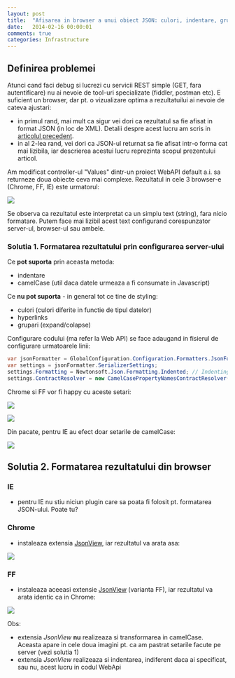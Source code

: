 ```yaml
---
layout: post
title:  "Afisarea in browser a unui obiect JSON: culori, indentare, grupare"
date:   2014-02-16 00:00:01
comments: true
categories: Infrastructure
---
```


## Definirea problemei ##

Atunci cand faci debug si lucrezi cu servicii REST simple (GET, fara autentificare) nu ai nevoie de tool-uri specializate (fiddler, postman etc). E suficient un browser, dar pt. o vizualizare optima a rezultatuilui ai nevoie de cateva ajustari:

- in primul rand, mai mult ca sigur vei dori ca rezultatul sa fie afisat in format JSON (in loc de XML). Detalii despre acest lucru am scris in [articolul precedent](http://maran.ro/2014/02/16/afisarea-in-browser-a-unui-obiect-json-culori-indentare-grupare/).
- in al 2-lea rand, vei dori ca JSON-ul returnat sa fie afisat intr-o forma cat mai lizibila, iar descrierea acestui lucru reprezinta scopul prezentului articol.

Am modificat controller-ul "Values" dintr-un proiect WebAPI default a.i. sa returneze doua obiecte ceva mai complexe. Rezultatul in cele 3 browser-e (Chrome, FF, IE) este urmatorul:

![](https://dl.dropboxusercontent.com/u/43065769/blog/images/2014/plain-json-chrome-ff-ie.png)

Se observa ca rezultatul este interpretat ca un simplu text (string), fara nicio formatare. Putem face mai lizibil acest text configurand corespunzator  server-ul, browser-ul sau ambele.

### Solutia 1. Formatarea rezultatului prin configurarea server-ului ###

Ce **pot suporta** prin aceasta metoda:

- indentare
- camelCase (util daca datele urmeaza a fi consumate in Javascript)

Ce **nu pot suporta** - in general tot ce tine de styling:

- culori (culori diferite in functie de tipul datelor)
- hyperlinks
- grupari (expand/colapse)

Configurare codului (ma refer la Web API) se face adaugand in fisierul de configurare urmatoarele linii:

```csharp
var jsonFormatter = GlobalConfiguration.Configuration.Formatters.JsonFormatter;
var settings = jsonFormatter.SerializerSettings;
settings.Formatting = Newtonsoft.Json.Formatting.Indented; // Indenting
settings.ContractResolver = new CamelCasePropertyNamesContractResolver(); // Camel Casing
```

Chrome si FF vor fi happy cu aceste setari:

![](https://dl.dropboxusercontent.com/u/43065769/blog/images/2014/webapi-json-formatter-chrome.png)

![](https://dl.dropboxusercontent.com/u/43065769/blog/images/2014/webapi-json-formatter-ff.png)

Din pacate, pentru IE au efect doar setarile de camelCase:

![](https://dl.dropboxusercontent.com/u/43065769/blog/images/2014/webapi-json-formatter-ie.png)

## Solutia 2. Formatarea rezultatului din browser ##

### IE ###

- pentru IE nu stiu niciun plugin care sa poata fi folosit pt. formatarea JSON-ului. Poate tu?

### Chrome ###

- instaleaza extensia [JsonView](https://chrome.google.com/webstore/detail/jsonview/chklaanhfefbnpoihckbnefhakgolnmc), iar rezultatul va arata asa:

 ![](https://dl.dropboxusercontent.com/u/43065769/blog/images/2014/webapi-json-formatter-chrome-nice.png)

### FF ###

- instaleaza aceeasi extensie [JsonView](https://addons.mozilla.org/en-us/firefox/addon/jsonview/) (varianta FF), iar rezultatul va arata identic ca in Chrome:

 ![](https://dl.dropboxusercontent.com/u/43065769/blog/images/2014/webapi-json-formatter-ff-nice.png)

Obs:

- extensia *JsonView* **nu** realizeaza si transformarea in camelCase. Aceasta apare in cele doua imagini pt. ca am pastrat setarile facute pe server (vezi solutia 1)
- extensia *JsonView* realizeaza si indentarea, indiferent daca ai specificat, sau nu, acest lucru in codul WebApi